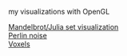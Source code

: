 my visualizations with OpenGL



[Mandelbrot/Julia set visualization](projects/mandelbrot/README.md)<br />
[Perlin noise](projects/diffusion/README.md)<br/>
[Voxels](projects/voxe/README.md)

